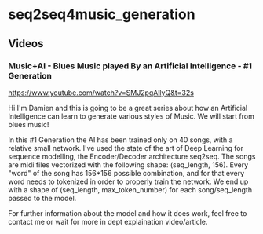 # seq2seq4music_generation

## Videos
### Music+AI - Blues Music played By an Artificial Intelligence - #1 Generation 
https://www.youtube.com/watch?v=SMJ2pqAllyQ&t=32s

Hi I'm Damien and this is going to be a great series about how an Artificial Intelligence can learn to generate various styles of Music. We will start from blues music!

In this #1 Generation the AI has been trained only on 40 songs, with a relative small network. I've used the state of the art of Deep Learning for sequence modelling, the Encoder/Decoder architecture seq2seq.
The songs are midi files vectorized with the following shape: (seq_length, 156). Every "word" of the song has 156*156 possible combination, and for that every word needs to tokenized in order to properly train the network. We end up with a shape of (seq_length, max_token_number) for each song/seq_length passed to the model.

For further information about the model and how it does work, feel free to contact me or wait for more in dept explaination video/article. 
